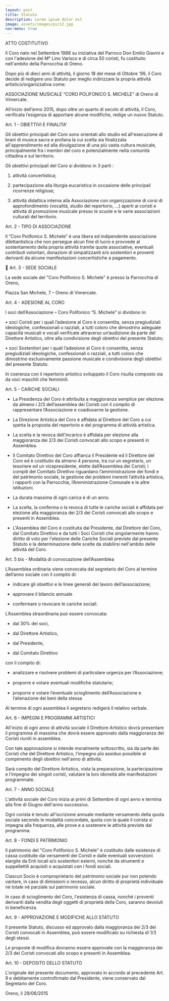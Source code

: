 ```yaml
---
layout: post
title: Statuto
description: Lorem ipsum dolor est
image: assets/images/pic12.jpg
nav-menu: true
---
```


ATTO COSTITUTIVO

Il Coro nato nel Settembre 1988 su iniziativa del Parroco Don Emilio Giavini e con l'adesione del M° Lino Varisco e di circa 50 coristi, fu costituito nell'ambito della Parrocchia di Oreno.

Dopo più di dieci anni di attività, il giorno 18 del mese di Ottobre ‘99, il Coro decide di redigere uno Statuto per meglio indirizzare la propria attività artistico/organizzativa come:

ASSOCIAZIONE MUSICALE “CORO POLIFONICO S. MICHELE” di Oreno di Vimercate.

All’inizio dell’anno 2015, dopo oltre un quarto di secolo di attività, il Coro, verificata l’esigenza di apportare alcune modifiche, redige un nuovo Statuto.

Art. 1 - OBIETTIVI E FINALITA'

Gli obiettivi principali del Coro sono orientati allo studio ed all'esecuzione di brani di musica sacra e profana la cui scelta sia finalizzata all'apprendimento ed alla divulgazione di una più vasta cultura musicale, principalmente fra i membri del coro e potenzialmente nella comunità cittadina e sul territorio.

Gli obiettivi principali del Coro si dividono in 3 parti :

1.	attività concertistica;

2.	partecipazione alla liturgia eucaristica in occasione delle principali ricorrenze religiose;

3.	attività didattica interna alla Associazione con organizzazione di corsi di approfondimento (vocalità, studio del repertorio, …) aperti ai coristi e attività di promozione musicale presso le scuole e le varie associazioni culturali del territorio.

Art. 2 - TIPO DI ASSOCIAZIONE

Il “Coro Polifonico S. Michele” è una libera ed indipendente associazione dilettantistica che non persegue alcun fine di lucro e provvede al sostentamento della propria attività tramite quote associative, eventuali contributi volontari, donazioni di simpatizzanti e/o sostenitori e proventi derivanti da alcune manifestazioni concertistiche a pagamento.


Art. 3 - SEDE SOCIALE

La sede sociale del "Coro Polifonico S. Michele" è presso la Parrocchia di Oreno,

Piazza San Michele, 7 – Oreno di Vimercate.

Art. 4 - ADESIONE AL CORO

I soci dell’Associazione – Coro Polifonico “S. Michele” si dividono in:

•	soci Coristi per i quali l’adesione al Coro è consentita, senza pregiudiziali ideologiche, confessionali o razziali, a tutti coloro che dimostrino adeguate capacità musicali e vocali verificate attraverso un’audizione da parte del Direttore Artistico, oltre alla condivisione degli obiettivi del presente Statuto;

•	soci Sostenitori per i quali l’adesione  al Coro  è consentita, senza pregiudiziali ideologiche, confessionali o razziali, a tutti coloro che dimostrino esclusivamente passione musicale e condivisione degli obiettivi del presente Statuto.

In coerenza con il repertorio artistico sviluppato il Coro risulta composto sia da voci maschili che femminili.

Art. 5 - CARICHE SOCIALI

-	La Presidenza del Coro è attribuita a maggioranza semplice per elezione da almeno i 2/3 dell’assemblea dei Coristi con il compito di rappresentare l’Associazione e coadiuvarne la gestione.

-	La Direzione Artistica del Coro è affidata al Direttore del Coro a cui spetta la proposta del repertorio e del programma di attività artistica.

-	La scelta e la revoca dell'incarico è affidata per elezione alla maggioranza dei 2/3 dei Coristi convocati allo scopo e presenti in Assemblea.

-	Il Comitato Direttivo del Coro affianca il Presidente ed il Direttore del Coro ed è costituito da almeno 4 persone, tra cui un segretario, un tesoriere ed un vicepresidente, elette dall’Assemblea dei Coristi; i compiti del Comitato Direttivo riguardano l’amministrazione dei fondi e del patrimonio sociale, la gestione dei problemi inerenti l’attività artistica, i rapporti con la Parrocchia, l’Amministrazione Comunale e le altre istituzioni.

-	La durata massima di ogni carica è di un anno.

-	La scelta, la conferma o la revoca di tutte le cariche sociali è affidata per elezione alla maggioranza dei 2/3 dei Coristi convocati allo scopo e presenti in Assemblea.


-	L'Assemblea del Coro è costituita dal Presidente, dal Direttore del Coro, dal Comitato Direttivo e da tutti i Soci Coristi che singolarmente hanno diritto di voto per l'elezione delle Cariche Sociali previste dal presente Statuto e la determinazione delle scelte da  stabilirsi nell'ambito delle attività del Coro.

Art. 5 bis - Modalità di convocazione dell’Assemblea

L’Assemblea ordinaria viene convocata dal segretario del Coro al termine dell’anno sociale con il compito di:

-	indicare gli obiettivi e le linee generali del lavoro dell’associazione;

-	approvare il bilancio annuale

-	confermare o revocare le cariche sociali.

 L’Assemblea straordinaria può essere convocata:

-	dal 30% dei soci,

-	dal Direttore Artistico,

-	dal Presidente,

-	dal Comitato Direttivo

con il compito di:

-	analizzare e risolvere problemi di particolare urgenza per l’Associazione;

-	proporre e votare eventuali modiﬁche statutarie;

-	proporre e votare l’eventuale scioglimento dell’Associazione e l’alienazione dei beni della stessa

Al termine di ogni assemblea il segretario redigerà il relativo verbale.

Art. 6 - IMPEGNI E PROGRAMMI ARTISTICI

All'inizio di ogni anno di attività sociale il Direttore Artistico dovrà presentare il programma  di massima che dovrà essere approvato dalla maggioranza dei Coristi riuniti in assemblea.

Con tale approvazione si intende moralmente sottoscritto, sia da parte dei Coristi che del Direttore Artistico, l'impegno più assiduo possibile al compimento degli obiettivi nell'anno di attività.

Sarà compito del Direttore Artistico, vista la preparazione, la partecipazione e l’impegno dei singoli coristi, valutare la loro idoneità alle manifestazioni programmate.

Art. 7 - ANNO SOCIALE

L'attività sociale del Coro inizia ai primi di Settembre di ogni anno e termina alla fine di Giugno dell'anno successivo.

Ogni corista è tenuto all’iscrizione annuale mediante versamento della quota sociale secondo le modalità concordate, quota con la quale il corista si impegna alla frequenza, alle prove e a sostenere le attività previste dal programma.

Art. 8 - FONDI E PATRIMONIO

Il patrimonio del "Coro Polifonico S. Michele" è costituito dalle esistenze di cassa costituite dai versamenti dei Coristi e dalle eventuali sovvenzioni elargite da Enti locali e/o sostenitori esterni, nonché da strumenti e suppellettili acquisiti o acquistati con i fondi sociali.

Ciascun Socio è comproprietario del patrimonio sociale pur non potendo vantare, in caso di  dimissioni o recesso, alcun diritto di proprietà individuale né totale né parziale sul patrimonio sociale.

In caso di scioglimento del Coro, l'esistenza di cassa, nonché i proventi derivanti dalla vendita degli oggetti di proprietà della Coro, saranno devoluti in beneficenza.

Art. 9 - APPROVAZIONE E MODIFICHE ALLO STATUTO

Il presente Statuto, discusso ed approvato dalla maggioranza dei 2/3 dei Coristi convocati in Assemblea, può essere modificato su richiesta di 1/3 degli stessi.

Le proposte di modifica dovranno essere approvate con la maggioranza dei 2/3 dei Coristi convocati allo scopo e presenti in Assemblea.

Art. 10 - DEPOSITO DELLO STATUTO

L'originale del presente documento, approvato in accordo al precedente Art. 9 e debitamente controfirmato dal Presidente, viene conservato dal Segretario del Coro.

Oreno, li 29/06/2015
